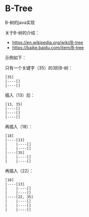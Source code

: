 # B-Tree
B-树的java实现

关于B-树的介绍：
- https://en.wikipedia.org/wiki/B-tree
- https://baike.baidu.com/item/B-tree


示例如下：

只有一个关键字（35）的3阶B-树：
```$xslt
[35]
|----[]
|----[]
```
插入（13）后：
```
[13, 35]
|----[]
|----[]
|----[]
```
再插入（18）：
```
[18]
|----[13]
|    |----[]
|    |----[]
|----[35]
|    |----[]
|    |----[]
```
再插入（22）：
```
[18]
|----[13]
|    |----[]
|    |----[]
|----[22, 35]
|    |----[]
|    |----[]
|    |----[]
```
